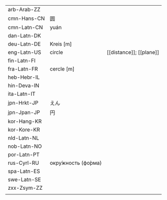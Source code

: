 | | | |
|-|-|-|
| arb-Arab-ZZ |  |  |
| cmn-Hans-CN | 圆 |  |
| cmn-Latn-CN | yuán |  |
| dan-Latn-DK |  |  |
| deu-Latn-DE | Kreis [m] |  |
| eng-Latn-US | circle | [[distance]]; [[plane]] |
| fin-Latn-FI |  |  |
| fra-Latn-FR | cercle [m] |  |
| heb-Hebr-IL |  |  |
| hin-Deva-IN |  |  |
| ita-Latn-IT |  |  |
| jpn-Hrkt-JP | えん |  |
| jpn-Jpan-JP | 円 |  |
| kor-Hang-KR |  |  |
| kor-Kore-KR |  |  |
| nld-Latn-NL |  |  |
| nob-Latn-NO |  |  |
| por-Latn-PT |  |  |
| rus-Cyrl-RU | окру́жность (фо́рма) |  |
| spa-Latn-ES |  |  |
| swe-Latn-SE |  |  |
| zxx-Zsym-ZZ |  |  |
|  |  |  |
